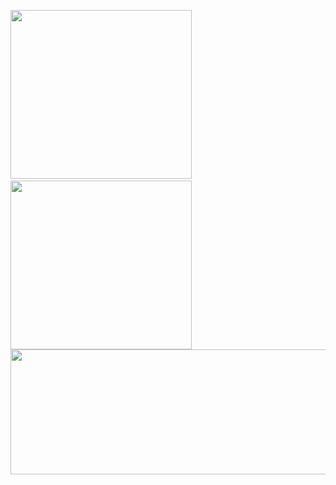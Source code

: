 <img src=https://i.postimg.cc/QM9HnT8r/Untitled127-20251002103716.png width="290" height="270"> ⠀ <img src=https://i.postimg.cc/qMsYybyy/Untitled128-20251002105040.png width="290" height="270">
<img src=https://i.postimg.cc/BQKHtRWM/Untitled126.png width="600" height="200">


